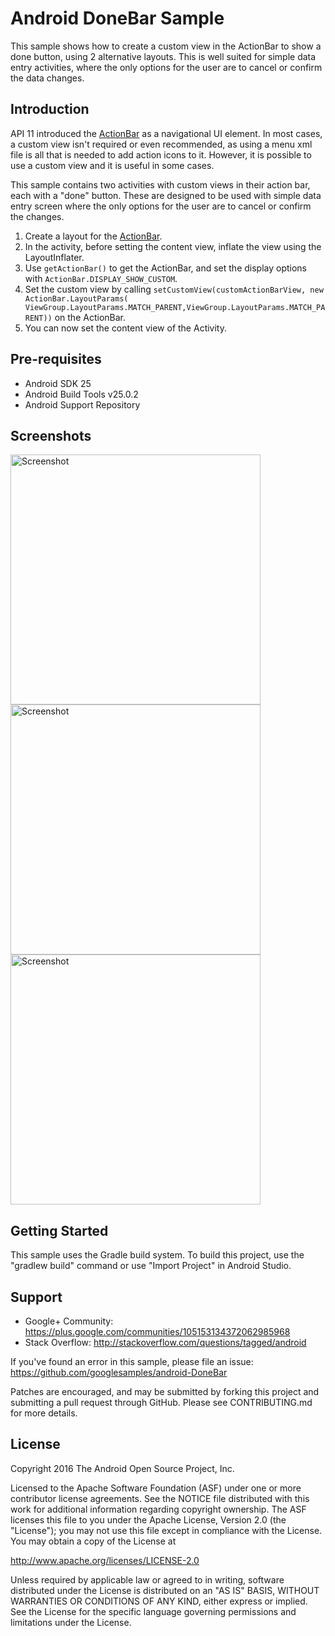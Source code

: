 
Android DoneBar Sample
===================================

This sample shows how to create a custom view in the ActionBar to show a done button, using
2 alternative layouts. This is well suited for simple data entry activities, where the only
options for the user are to cancel or confirm the data changes.

Introduction
------------

API 11 introduced the [ActionBar][1] as a navigational UI element. In most cases, a custom view isn't required
or even recommended, as using a menu xml file is all that is needed to add action icons to it. However, it is
possible to use a custom view and it is useful in some cases.

This sample contains two activities with custom views in their action bar, each with a "done" button. These are
designed to be used with simple data entry screen where the only options for the user are to cancel or confirm
the changes.

1. Create a layout for the [ActionBar][2].
2. In the activity, before setting the content view, inflate the view using the LayoutInflater.
3. Use `getActionBar()` to get the ActionBar, and set the display options with `ActionBar.DISPLAY_SHOW_CUSTOM`.
4. Set the custom view by calling `setCustomView(customActionBarView, new ActionBar.LayoutParams(
ViewGroup.LayoutParams.MATCH_PARENT,ViewGroup.LayoutParams.MATCH_PARENT))` on the ActionBar.
5. You can now set the content view of the Activity.


[1]: http://developer.android.com/design/patterns/actionbar.html
[2]: http://developer.android.com/reference/android/app/ActionBar.html

Pre-requisites
--------------

- Android SDK 25
- Android Build Tools v25.0.2
- Android Support Repository

Screenshots
-------------

<img src="screenshots/1-main.png" height="400" alt="Screenshot"/> <img src="screenshots/2-done-bar.png" height="400" alt="Screenshot"/> <img src="screenshots/3-done-button.png" height="400" alt="Screenshot"/> 

Getting Started
---------------

This sample uses the Gradle build system. To build this project, use the
"gradlew build" command or use "Import Project" in Android Studio.

Support
-------

- Google+ Community: https://plus.google.com/communities/105153134372062985968
- Stack Overflow: http://stackoverflow.com/questions/tagged/android

If you've found an error in this sample, please file an issue:
https://github.com/googlesamples/android-DoneBar

Patches are encouraged, and may be submitted by forking this project and
submitting a pull request through GitHub. Please see CONTRIBUTING.md for more details.

License
-------

Copyright 2016 The Android Open Source Project, Inc.

Licensed to the Apache Software Foundation (ASF) under one or more contributor
license agreements.  See the NOTICE file distributed with this work for
additional information regarding copyright ownership.  The ASF licenses this
file to you under the Apache License, Version 2.0 (the "License"); you may not
use this file except in compliance with the License.  You may obtain a copy of
the License at

http://www.apache.org/licenses/LICENSE-2.0

Unless required by applicable law or agreed to in writing, software
distributed under the License is distributed on an "AS IS" BASIS, WITHOUT
WARRANTIES OR CONDITIONS OF ANY KIND, either express or implied.  See the
License for the specific language governing permissions and limitations under
the License.
